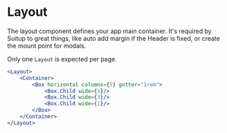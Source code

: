 # Layout

The layout component defines your app main container. It's required by Suitup to great things, like auto add margin if the Header is fixed, or create the mount point for modals.

Only one `Layout` is expected per page.

```jsx
<Layout>
    <Container>
        <Box horizontal columns={5} gutter="1rem">
            <Box.Child wide={1}/>
            <Box.Child wide={3}/>
            <Box.Child wide={1}/>
        </Box>
    </Container>
</Layout>
```